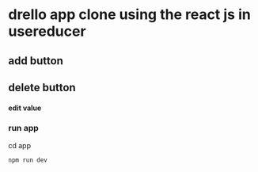 
# drello app clone using the react js in usereducer
## add button
## delete button 
#### edit value
### run app 
cd app

```
npm run dev 
```